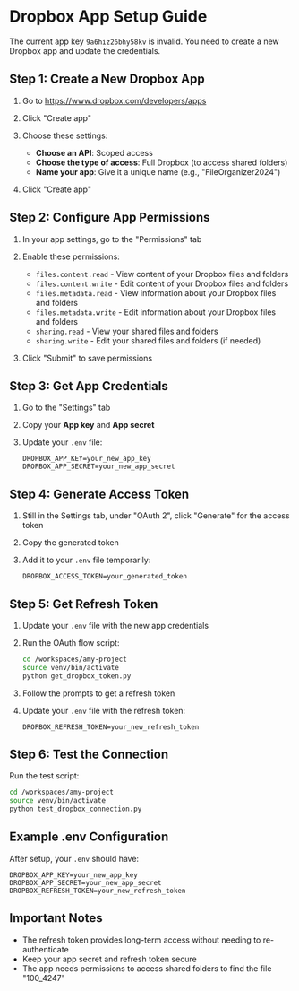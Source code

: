 # Dropbox App Setup Guide

The current app key `9a6hiz26bhy58kv` is invalid. You need to create a new Dropbox app and update the credentials.

## Step 1: Create a New Dropbox App

1. Go to https://www.dropbox.com/developers/apps

2. Click "Create app"

3. Choose these settings:
   - **Choose an API**: Scoped access
   - **Choose the type of access**: Full Dropbox (to access shared folders)
   - **Name your app**: Give it a unique name (e.g., "FileOrganizer2024")

4. Click "Create app"

## Step 2: Configure App Permissions

1. In your app settings, go to the "Permissions" tab

2. Enable these permissions:
   - `files.content.read` - View content of your Dropbox files and folders
   - `files.content.write` - Edit content of your Dropbox files and folders
   - `files.metadata.read` - View information about your Dropbox files and folders
   - `files.metadata.write` - Edit information about your Dropbox files and folders
   - `sharing.read` - View your shared files and folders
   - `sharing.write` - Edit your shared files and folders (if needed)

3. Click "Submit" to save permissions

## Step 3: Get App Credentials

1. Go to the "Settings" tab

2. Copy your **App key** and **App secret**

3. Update your `.env` file:
   ```
   DROPBOX_APP_KEY=your_new_app_key
   DROPBOX_APP_SECRET=your_new_app_secret
   ```

## Step 4: Generate Access Token

1. Still in the Settings tab, under "OAuth 2", click "Generate" for the access token

2. Copy the generated token

3. Add it to your `.env` file temporarily:
   ```
   DROPBOX_ACCESS_TOKEN=your_generated_token
   ```

## Step 5: Get Refresh Token

1. Update your `.env` file with the new app credentials

2. Run the OAuth flow script:
   ```bash
   cd /workspaces/amy-project
   source venv/bin/activate
   python get_dropbox_token.py
   ```

3. Follow the prompts to get a refresh token

4. Update your `.env` file with the refresh token:
   ```
   DROPBOX_REFRESH_TOKEN=your_new_refresh_token
   ```

## Step 6: Test the Connection

Run the test script:
```bash
cd /workspaces/amy-project
source venv/bin/activate
python test_dropbox_connection.py
```

## Example .env Configuration

After setup, your `.env` should have:
```
DROPBOX_APP_KEY=your_new_app_key
DROPBOX_APP_SECRET=your_new_app_secret
DROPBOX_REFRESH_TOKEN=your_new_refresh_token
```

## Important Notes

- The refresh token provides long-term access without needing to re-authenticate
- Keep your app secret and refresh token secure
- The app needs permissions to access shared folders to find the file "100_4247"